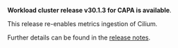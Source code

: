 **Workload cluster release v30.1.3 for CAPA is available**.

This release re-enables metrics ingestion of Cilium.

Further details can be found in the [release notes](https://docs.giantswarm.io/changes/workload-cluster-releases-capa/releases/aws-30.1.3).
